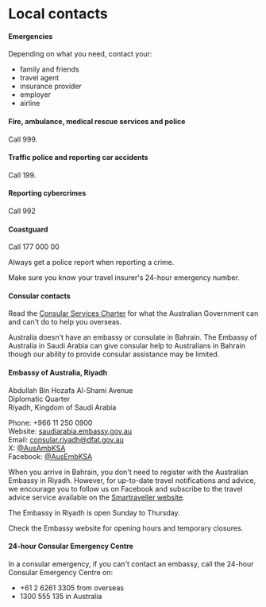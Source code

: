 # Local contacts

#### Emergencies

Depending on what you need, contact your:

* family and friends
* travel agent
* insurance provider
* employer
* airline

#### Fire, ambulance, medical rescue services and police

Call 999.

#### Traffic police and reporting car accidents

Call 199.

#### Reporting cybercrimes

Call 992

#### Coastguard

Call 177 000 00

Always get a police report when reporting a crime.

Make sure you know your travel insurer's 24-hour emergency number.

#### Consular contacts

Read the [Consular Services Charter](/consular-services/consular-services-charter "Consular Services Charter") for what the Australian Government can and can't do to help you overseas.

Australia doesn't have an embassy or consulate in Bahrain. The Embassy of Australia in Saudi Arabia can give consular help to Australians in Bahrain though our ability to provide consular assistance may be limited.

#### Embassy of Australia, Riyadh

Abdullah Bin Hozafa Al-Shami Avenue  
Diplomatic Quarter   
Riyadh, Kingdom of Saudi Arabia  
  
Phone: +966 11 250 0900   
Website: [saudiarabia.embassy.gov.au](http://www.saudiarabia.embassy.gov.au/ryad/home.html)   
Email: [consular.riyadh@dfat.gov.au](mailto:consular.riyadh@dfat.gov.au)  
X: [@AusAmbKSA](https://twitter.com/AusAmbKSA)  
Facebook: [@AusEmbKSA](https://www.facebook.com/AusEmbKSA)

When you arrive in Bahrain, you don't need to register with the Australian Embassy in Riyadh. However, for up-to-date travel notifications and advice, we encourage you to follow us on Facebook and subscribe to the travel advice service available on the [Smartraveller website](http://smartraveller.gov.au/).

The Embassy in Riyadh is open Sunday to Thursday.

Check the Embassy website for opening hours and temporary closures.

#### 24-hour Consular Emergency Centre

In a consular emergency, if you can't contact an embassy, call the 24-hour Consular Emergency Centre on:

* +61 2 6261 3305 from overseas
* 1300 555 135 in Australia